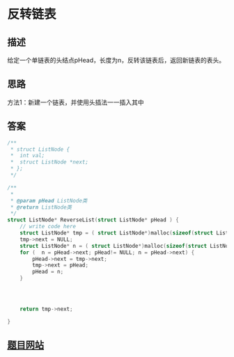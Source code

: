 # 反转链表

## 描述
给定一个单链表的头结点pHead，长度为n，反转该链表后，返回新链表的表头。


## 思路
方法1：新建一个链表，并使用头插法一一插入其中
## 答案
``` c
/**
 * struct ListNode {
 *  int val;
 *  struct ListNode *next;
 * };
 */

/**
 *
 * @param pHead ListNode类
 * @return ListNode类
 */
struct ListNode* ReverseList(struct ListNode* pHead ) {
    // write code here
    struct ListNode* tmp = ( struct ListNode*)malloc(sizeof(struct ListNode));
    tmp->next = NULL;
    struct ListNode* n = ( struct ListNode*)malloc(sizeof(struct ListNode));
    for (  n = pHead->next; pHead!= NULL; n = pHead->next) {
        pHead->next = tmp->next;
        tmp->next = pHead;
        pHead = n;
    }




    return tmp->next;

}


```

## [题目网站](https://www.nowcoder.com/practice/75e878df47f24fdc9dc3e400ec6058ca?tpId=308&tqId=23286&ru=/exam/oj&qru=/ta/algorithm-start/question-ranking&sourceUrl=%2Fexam%2Foj%3Fpage%3D1%26tab%3D%25E7%25AE%2597%25E6%25B3%2595%25E7%25AF%2587%26topicId%3D308)
